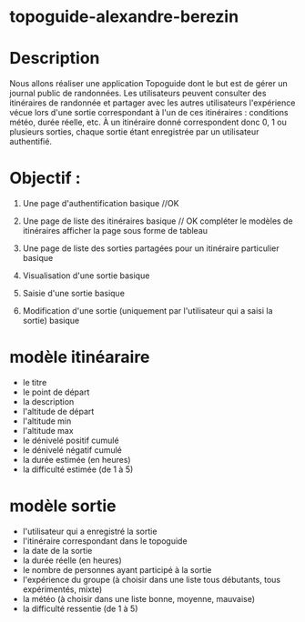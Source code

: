 # topoguide-alexandre-berezin

# Description

Nous allons réaliser une application Topoguide dont le but est de gérer un journal public de randonnées. Les utilisateurs peuvent consulter des itinéraires de randonnée et partager avec les autres utilisateurs l'expérience vécue lors d'une sortie correspondant à l'un de ces itinéraires : conditions météo, durée réelle, etc. À un itinéraire donné correspondent donc 0, 1 ou plusieurs sorties, chaque sortie étant enregistrée par un utilisateur authentifié.

# Objectif : 
1. Une page d'authentification
    basique //OK 


2. Une page de liste des itinéraires
    basique // OK 
    compléter le modèles de itinéraires
    afficher la page sous forme de tableau 


3. Une page de liste des sorties partagées pour un itinéraire particulier
    basique 

4. Visualisation d'une sortie
    basique

5. Saisie d'une sortie
    basique

6. Modification d'une sortie (uniquement par l'utilisateur qui a saisi la sortie)
    basique


# modèle itinéaraire  
- le titre
- le point de départ
- la description
- l'altitude de départ
- l'altitude min
- l'altitude max
- le dénivelé positif cumulé
- le dénivelé négatif cumulé
- la durée estimée (en heures)
- la difficulté estimée (de 1 à 5)

# modèle sortie 
- l'utilisateur qui a enregistré la sortie
- l'itinéraire correspondant dans le topoguide
- la date de la sortie
- la durée réelle (en heures)
- le nombre de personnes ayant participé à la sortie
- l'expérience du groupe (à choisir dans une liste tous débutants, tous expérimentés, mixte)
- la météo (à choisir dans une liste bonne, moyenne, mauvaise)
- la difficulté ressentie (de 1 à 5)